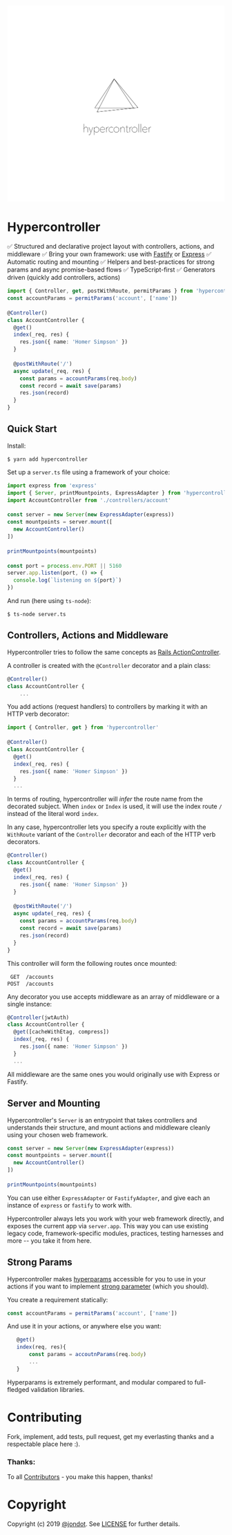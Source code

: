 ![](media/cover.png)

# Hypercontroller

✅ Structured and declarative project layout with controllers, actions, and middleware
✅ Bring your own framework: use with [Fastify](https://fastify.io) or [Express](https://github.com/expressjs/express)
✅ Automatic routing and mounting
✅ Helpers and best-practices for strong params and async promise-based flows
✅ TypeScript-first
✅ Generators driven (quickly add controllers, actions)

```ts
import { Controller, get, postWithRoute, permitParams } from 'hypercontroller'
const accountParams = permitParams('account', ['name'])

@Controller()
class AccountController {
  @get()
  index(_req, res) {
    res.json({ name: 'Homer Simpson' })
  }

  @postWithRoute('/')
  async update(_req, res) {
    const params = accountParams(req.body)
    const record = await save(params)
    res.json(record)
  }
}
```

## Quick Start

Install:

```
$ yarn add hypercontroller
```

Set up a `server.ts` file using a framework of your choice:

```ts
import express from 'express'
import { Server, printMountpoints, ExpressAdapter } from 'hypercontroller'
import AccountController from './controllers/account'

const server = new Server(new ExpressAdapter(express))
const mountpoints = server.mount([
  new AccountController()
])

printMountpoints(mountpoints)

const port = process.env.PORT || 5160
server.app.listen(port, () => {
  console.log(`listening on ${port}`)
})
```

And run (here using `ts-node`):

```
$ ts-node server.ts
```

## Controllers, Actions and Middleware

Hypercontroller tries to follow the same concepts as [Rails ActionController](https://edgeguides.rubyonrails.org/action_controller_overview.html).

A controller is created with the `@Controller` decorator and a plain class:

```ts
@Controller()
class AccountController {
    ...
```

You add actions (request handlers) to controllers by marking it with an HTTP verb decorator:

```ts
import { Controller, get } from 'hypercontroller'

@Controller()
class AccountController {
  @get()
  index(_req, res) {
    res.json({ name: 'Homer Simpson' })
  }
  ...
```

In terms of routing, hypercontroller will _infer_ the route name from the decorated subject. When `index` or `Index` is used, it will use the index route `/` instead of the literal word `index`.

In any case, hypercontroller lets you specify a route explicitly with the `WithRoute` variant of the `Controller` decorator and each of the HTTP verb decorators.

```ts
@Controller()
class AccountController {
  @get()
  index(_req, res) {
    res.json({ name: 'Homer Simpson' })
  }

  @postWithRoute('/')
  async update(_req, res) {
    const params = accountParams(req.body)
    const record = await save(params)
    res.json(record)
  }
}
```

This controller will form the following routes once mounted:

```
 GET  /accounts
POST  /accounts
```

Any decorator you use accepts middleware as an array of middleware or a single instance:

```ts
@Controller(jwtAuth)
class AccountController {
  @get([cacheWithEtag, compress])
  index(_req, res) {
    res.json({ name: 'Homer Simpson' })
  }
  ...
```

All middleware are the same ones you would originally use with Express or Fastify.

## Server and Mounting

Hypercontroller's `Server` is an entrypoint that takes controllers and understands their structure, and mount actions and middleware cleanly using your chosen web framework.

```ts
const server = new Server(new ExpressAdapter(express))
const mountpoints = server.mount([
  new AccountController()
])

printMountpoints(mountpoints)
```

You can use either `ExpressAdapter` or `FastifyAdapter`, and give each an instance of `express` or `fastify` to work with.

Hypercontroller always lets you work with your web framework directly, and exposes the current app via `server.app`. This way you can use existing legacy code, framework-specific modules, practices, testing harnesses and more -- you take it from here.


## Strong Params

Hypercontroller makes [hyperparams](https://github.com/jondot/hyperparams) accessible for you to use in your actions if you want to implement [strong parameter](https://edgeguides.rubyonrails.org/action_controller_overview.html#strong-parameters) (which you should).

You create a requirement statically:

```ts
const accountParams = permitParams('account', ['name'])
```

And use it in your actions, or anywhere else you want:


```ts
   @get()
   index(req, res){
       const params = accoutnParams(req.body)
       ...
   }
```

Hyperparams is extremely performant, and modular compared to full-fledged validation libraries.


# Contributing

Fork, implement, add tests, pull request, get my everlasting thanks and a respectable place here :).

### Thanks:

To all [Contributors](https://github.com/jondot/hypercontroller/graphs/contributors) - you make this happen, thanks!

# Copyright

Copyright (c) 2019 [@jondot](http://twitter.com/jondot). See [LICENSE](LICENSE.txt) for further details.
